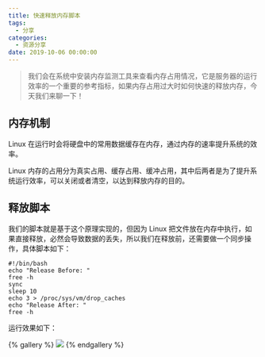 ```yaml
---
title: 快速释放内存脚本
tags:
  - 分享
categories:
  - 资源分享
date: 2019-10-06 00:00:00
---
```


> 我们会在系统中安装内存监测工具来查看内存占用情况，它是服务器的运行效率的一个重要的参考指标，如果内存占用过大时如何快速的释放内存，今天我们来聊一下！

<!-- more -->

## 内存机制

Linux 在运行时会将硬盘中的常用数据缓存在内存，通过内存的速率提升系统的效率。

Linux 内存的占用分为真实占用、缓存占用、缓冲占用，其中后两者是为了提升系统运行效率，可以关闭或者清空，以达到释放内存的目的。

## 释放脚本

我们的脚本就是基于这个原理实现的，但因为 Linux 把文件放在内存中执行，如果直接释放，必然会导致数据的丢失，所以我们在释放前，还需要做一个同步操作，具体脚本如下：

```
#!/bin/bash
echo "Release Before: "
free -h
sync
sleep 10
echo 3 > /proc/sys/vm/drop_caches
echo "Release After: "
free -h
```

运行效果如下：

{% gallery %}
![](https://cdn.dusays.com/2019/10/89-1.jpg)
{% endgallery %}